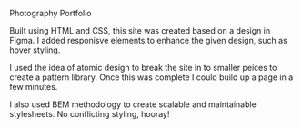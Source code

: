 Photography Portfolio

Built using HTML and CSS, this site was created based on a design in Figma. I added responisve elements to enhance the given design, such as hover styling. 

I used the idea of atomic design to break the site in to smaller peices to create a pattern library. Once this was complete I could build up a page in a few minutes.

I also used BEM methodology to create scalable and maintainable stylesheets. No conflicting styling, hooray!
